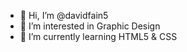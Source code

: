 - 👋 Hi, I’m @davidfain5
- 👀 I’m interested in Graphic Design
- 🌱 I’m currently learning HTML5 & CSS

<!---
davidfain5/davidfain5 is a ✨ special ✨ repository because its `README.md` (this file) appears on your GitHub profile.
You can click the Preview link to take a look at your changes.
--->
